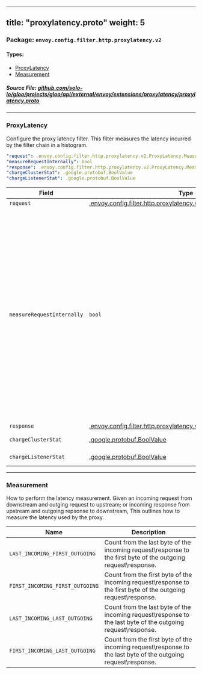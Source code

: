 
---
title: "proxylatency.proto"
weight: 5
---

<!-- Code generated by solo-kit. DO NOT EDIT. -->


### Package: `envoy.config.filter.http.proxylatency.v2` 
#### Types:


- [ProxyLatency](#proxylatency)
- [Measurement](#measurement)
  



##### Source File: [github.com/solo-io/gloo/projects/gloo/api/external/envoy/extensions/proxylatency/proxylatency.proto](https://github.com/solo-io/gloo/blob/master/projects/gloo/api/external/envoy/extensions/proxylatency/proxylatency.proto)





---
### ProxyLatency

 
Configure the proxy latency filter. This filter measures the latency
incurred by the filter chain in a histogram.

```yaml
"request": .envoy.config.filter.http.proxylatency.v2.ProxyLatency.Measurement
"measureRequestInternally": bool
"response": .envoy.config.filter.http.proxylatency.v2.ProxyLatency.Measurement
"chargeClusterStat": .google.protobuf.BoolValue
"chargeListenerStat": .google.protobuf.BoolValue

```

| Field | Type | Description | Default |
| ----- | ---- | ----------- |----------- | 
| `request` | [.envoy.config.filter.http.proxylatency.v2.ProxyLatency.Measurement](../proxylatency.proto.sk/#measurement) | How to measure the request. |  |
| `measureRequestInternally` | `bool` | When *_FIRST_OUTGOING is selected for a request, measure the time when decodeHeader for this filter is hit When FIRST_OUTGOING (i.e. LAST_INCOMING_FIRST_OUTGOING or FIRST_INCOMING_FIRST_OUTGOING) is instead of when the first byte is sent upstream. This has the advantage of not measuring the time selected for request measurment, finish measuring proxy latency when decodeHeader for this it takes a connection to form, which may skew the P99. filter is hit instead of when the first byte is sent upstream. This has the advantage of not for this to work the filter should be inserted last, just before the router filter. measuring the time it takes a connection to form, which may skew the P99. For this to work this filter should be inserted last, just before the router filter. This has no effect if other measurement type is selected, and has no effect on how response is measured. |  |
| `response` | [.envoy.config.filter.http.proxylatency.v2.ProxyLatency.Measurement](../proxylatency.proto.sk/#measurement) | How measure the response. |  |
| `chargeClusterStat` | [.google.protobuf.BoolValue](https://developers.google.com/protocol-buffers/docs/reference/csharp/class/google/protobuf/well-known-types/bool-value) | Charge a stat per upstream cluster. If not specified, defaults to true. |  |
| `chargeListenerStat` | [.google.protobuf.BoolValue](https://developers.google.com/protocol-buffers/docs/reference/csharp/class/google/protobuf/well-known-types/bool-value) | Charge a stat per listener. If not specified, defaults to true. |  |




---
### Measurement

 
How to perform the latency measurement. Given an incoming request from downstream and
outging request to upstream; or incoming response from upstream and outgoing repsonse to
downstream, This outlines how to measure the latency used by the proxy.

| Name | Description |
| ----- | ----------- | 
| `LAST_INCOMING_FIRST_OUTGOING` | Count from the last byte of the incoming request\response to the first byte of the outgoing request\response. |
| `FIRST_INCOMING_FIRST_OUTGOING` | Count from the first byte of the incoming request\response to the first byte of the outgoing request\response. |
| `LAST_INCOMING_LAST_OUTGOING` | Count from the last byte of the incoming request\response to the last byte of the outgoing request\response. |
| `FIRST_INCOMING_LAST_OUTGOING` | Count from the first byte of the incoming request\response to the last byte of the outgoing request\response. |





<!-- Start of HubSpot Embed Code -->
<script type="text/javascript" id="hs-script-loader" async defer src="//js.hs-scripts.com/5130874.js"></script>
<!-- End of HubSpot Embed Code -->
